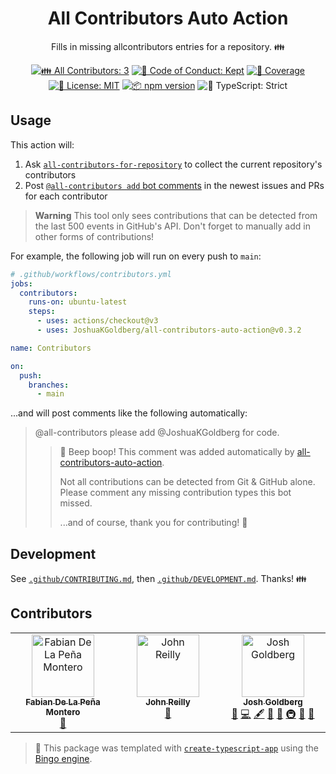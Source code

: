 <h1 align="center">All Contributors Auto Action</h1>

<p align="center">
	Fills in missing allcontributors entries for a repository.
	👪
</p>

<p align="center">
	<!-- prettier-ignore-start -->
	<!-- ALL-CONTRIBUTORS-BADGE:START - Do not remove or modify this section -->
	<a href="#contributors" target="_blank"><img alt="👪 All Contributors: 3" src="https://img.shields.io/badge/%F0%9F%91%AA_all_contributors-3-21bb42.svg" /></a>
<!-- ALL-CONTRIBUTORS-BADGE:END -->
	<!-- prettier-ignore-end -->
	<a href="https://github.com/JoshuaKGoldberg/all-contributors-auto-action/blob/main/.github/CODE_OF_CONDUCT.md" target="_blank"><img alt="🤝 Code of Conduct: Kept" src="https://img.shields.io/badge/%F0%9F%A4%9D_code_of_conduct-kept-21bb42" /></a>
	<a href="https://codecov.io/gh/JoshuaKGoldberg/all-contributors-auto-action" target="_blank"><img alt="🧪 Coverage" src="https://img.shields.io/codecov/c/github/JoshuaKGoldberg/all-contributors-auto-action?label=%F0%9F%A7%AA%20coverage" /></a>
	<a href="https://github.com/JoshuaKGoldberg/all-contributors-auto-action/blob/main/LICENSE.md" target="_blank"><img alt="📝 License: MIT" src="https://img.shields.io/badge/%F0%9F%93%9D_license-MIT-21bb42.svg"></a>
	<a href="http://npmjs.com/package/all-contributors-auto-action"><img alt="📦 npm version" src="https://img.shields.io/npm/v/all-contributors-auto-action?color=21bb42&label=%F0%9F%93%A6%20npm" /></a>
	<img alt="💪 TypeScript: Strict" src="https://img.shields.io/badge/%F0%9F%92%AA_typescript-strict-21bb42.svg" />
</p>

## Usage

This action will:

1. Ask [`all-contributors-for-repository`](https://github.com/JoshuaKGoldberg/all-contributors-for-repository) to collect the current repository's contributors
2. Post [`@all-contributors add` bot comments](https://allcontributors.org/docs/en/bot/usage) in the newest issues and PRs for each contributor

> **Warning**
> This tool only sees contributions that can be detected from the last 500 events in GitHub's API.
> Don't forget to manually add in other forms of contributions!

For example, the following job will run on every push to `main`:

```yml
# .github/workflows/contributors.yml
jobs:
  contributors:
    runs-on: ubuntu-latest
    steps:
      - uses: actions/checkout@v3
      - uses: JoshuaKGoldberg/all-contributors-auto-action@v0.3.2

name: Contributors

on:
  push:
    branches:
      - main
```

...and will post comments like the following automatically:

> @all-contributors please add @JoshuaKGoldberg for code.
>
> > 🤖 Beep boop! This comment was added automatically by [all-contributors-auto-action](https://github.com/marketplace/actions/all-contributors-auto-action).
> >
> > Not all contributions can be detected from Git & GitHub alone.
> > Please comment any missing contribution types this bot missed.
> >
> > ...and of course, thank you for contributing! 💙

## Development

See [`.github/CONTRIBUTING.md`](./.github/CONTRIBUTING.md), then [`.github/DEVELOPMENT.md`](./.github/DEVELOPMENT.md).
Thanks! 👪

## Contributors

<!-- spellchecker: disable -->
<!-- ALL-CONTRIBUTORS-LIST:START - Do not remove or modify this section -->
<!-- prettier-ignore-start -->
<!-- markdownlint-disable -->
<table>
  <tbody>
    <tr>
      <td align="center" valign="top" width="14.28%"><a href="https://www.fdlpm.com"><img src="https://avatars.githubusercontent.com/u/9667945?v=4?s=100" width="100px;" alt="Fabian De La Peña Montero"/><br /><sub><b>Fabian De La Peña Montero</b></sub></a><br /><a href="https://github.com/JoshuaKGoldberg/all-contributors-auto-action/commits?author=fdlpm" title="Documentation">📖</a></td>
      <td align="center" valign="top" width="14.28%"><a href="https://johnnyreilly.com/"><img src="https://avatars.githubusercontent.com/u/1010525?v=4?s=100" width="100px;" alt="John Reilly"/><br /><sub><b>John Reilly</b></sub></a><br /><a href="#ideas-johnnyreilly" title="Ideas, Planning, & Feedback">🤔</a></td>
      <td align="center" valign="top" width="14.28%"><a href="http://www.joshuakgoldberg.com"><img src="https://avatars.githubusercontent.com/u/3335181?v=4?s=100" width="100px;" alt="Josh Goldberg"/><br /><sub><b>Josh Goldberg</b></sub></a><br /><a href="#tool-JoshuaKGoldberg" title="Tools">🔧</a> <a href="https://github.com/JoshuaKGoldberg/all-contributors-auto-action/commits?author=JoshuaKGoldberg" title="Code">💻</a> <a href="#content-JoshuaKGoldberg" title="Content">🖋</a> <a href="https://github.com/JoshuaKGoldberg/all-contributors-auto-action/commits?author=JoshuaKGoldberg" title="Documentation">📖</a> <a href="#ideas-JoshuaKGoldberg" title="Ideas, Planning, & Feedback">🤔</a> <a href="#infra-JoshuaKGoldberg" title="Infrastructure (Hosting, Build-Tools, etc)">🚇</a> <a href="#maintenance-JoshuaKGoldberg" title="Maintenance">🚧</a> <a href="#projectManagement-JoshuaKGoldberg" title="Project Management">📆</a></td>
    </tr>
  </tbody>
</table>

<!-- markdownlint-restore -->
<!-- prettier-ignore-end -->

<!-- ALL-CONTRIBUTORS-LIST:END -->
<!-- spellchecker: enable -->

> 💝 This package was templated with [`create-typescript-app`](https://github.com/JoshuaKGoldberg/create-typescript-app) using the [Bingo engine](https://create.bingo).
